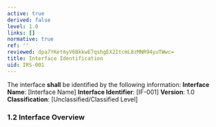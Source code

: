 ```yaml
---
active: true
derived: false
level: 1.0
links: []
normative: true
ref: ''
reviewed: dpa7YKetmyV6BkkwE7qshgEX2ItcmL8zMNR94yuTWwc=
title: Interface Identification
uid: IRS-001
---
```


The interface **shall** be identified by the following information:
**Interface Name**: [Interface Name]
**Interface Identifier**: [IF-001]
**Version**: 1.0
**Classification**: [Unclassified/Classified Level]

### 1.2 Interface Overview